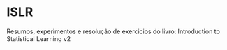 # ISLR
Resumos, experimentos e resolução de exercicios do livro: Introduction to Statistical Learning v2
